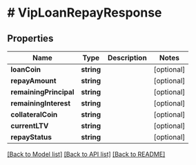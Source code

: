 # # VipLoanRepayResponse

## Properties

Name | Type | Description | Notes
------------ | ------------- | ------------- | -------------
**loanCoin** | **string** |  | [optional]
**repayAmount** | **string** |  | [optional]
**remainingPrincipal** | **string** |  | [optional]
**remainingInterest** | **string** |  | [optional]
**collateralCoin** | **string** |  | [optional]
**currentLTV** | **string** |  | [optional]
**repayStatus** | **string** |  | [optional]

[[Back to Model list]](../../README.md#models) [[Back to API list]](../../README.md#endpoints) [[Back to README]](../../README.md)
